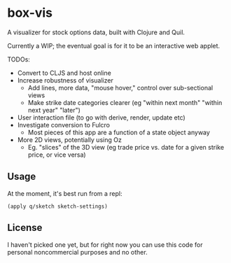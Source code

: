 # box-vis

A visualizer for stock options data, built with Clojure and Quil.

Currently a WIP; the eventual goal is for it to be an interactive web applet.

TODOs:
- Convert to CLJS and host online
- Increase robustness of visualizer
  - Add lines, more data, "mouse hover," control over sub-sectional views
  - Make strike date categories clearer (eg "within next month" "within next year" "later")
- User interaction file (to go with derive, render, update etc)
- Investigate conversion to Fulcro
  - Most pieces of this app are a function of a state object anyway
- More 2D views, potentially using Oz
  - Eg. "slices" of the 3D view (eg trade price vs. date for a given strike price, or vice versa)

## Usage

At the moment, it's best run from a repl:

`(apply q/sketch sketch-settings)`

## License

I haven't picked one yet, but for right now you can use this code for personal noncommercial purposes and no other.

